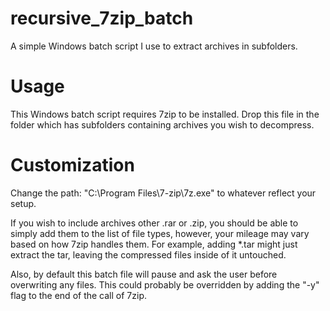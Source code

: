 # recursive_7zip_batch
A simple Windows batch script I use to extract archives in subfolders.

# Usage
This Windows batch script requires 7zip to be installed. Drop this file in the folder which has subfolders containing archives you wish to decompress.

# Customization
Change the path: "C:\Program Files\7-zip\7z.exe" to whatever reflect your setup.

If you wish to include archives other .rar or .zip, you should be able to simply add them to the list of file types, however, your mileage may vary based on how 7zip handles them. For example, adding *.tar might just extract the tar, leaving the compressed files inside of it untouched.

Also, by default this batch file will pause and ask the user before overwriting any files. This could probably be overridden by adding the "-y" flag to the end of the call of 7zip.

